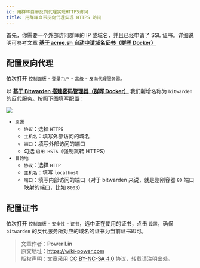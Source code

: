 ```yaml
---
id: 用群晖自带反向代理实现HTTPS访问
title: 用群晖自带反向代理实现 HTTPS 访问
---
```


首先，你需要一个外部访问群晖的 IP 或域名，并且已经申请了 SSL 证书。详细说明可参考文章 [**基于 acme.sh 自动申请域名证书（群晖 Docker）**](https://wiki-power.com/%E5%9F%BA%E4%BA%8Eacme.sh%E8%87%AA%E5%8A%A8%E7%94%B3%E8%AF%B7%E5%9F%9F%E5%90%8D%E8%AF%81%E4%B9%A6%EF%BC%88%E7%BE%A4%E6%99%96Docker%EF%BC%89)

## 配置反向代理

依次打开 `控制面板` - `登录门户` - `高级` - `反向代理服务器`。

以 [**基于 Bitwarden 搭建密码管理器（群晖 Docker）**](https://wiki-power.com/%E5%9F%BA%E4%BA%8EBitwarden%E6%90%AD%E5%BB%BA%E5%AF%86%E7%A0%81%E7%AE%A1%E7%90%86%E5%99%A8%EF%BC%88%E7%BE%A4%E6%99%96Docker%EF%BC%89)
我们新增名称为 `bitwarden` 的反代服务。按照下图填写配置：

![](https://cos.wiki-power.com/img/20210503213004.png)

- `来源`
    - `协议`：选择 `HTTPS`
    - `主机名`：填写外部访问的域名
    - `端口`：填写外部访问的端口
    - 勾选 `启用 HSTS`（强制跳转 HTTPS）
- `目的地`
    - `协议`：选择 `HTTP`
    - `主机名`：填写 `localhost`
    - `端口`：填写内部访问的端口（对于 bitwarden 来说，就是刚刚容器 `80` 端口映射的端口，比如 `8003`）

## 配置证书

依次打开 `控制面板` - `安全性` - `证书`，选中正在使用的证书，点击 `设置`，确保 `bitwarden` 的反代服务所对应的域名的证书为当前证书即可。

> 文章作者：**Power Lin**  
> 原文地址：<https://wiki-power.com>  
> 版权声明：文章采用 [CC BY-NC-SA 4.0](https://creativecommons.org/licenses/by/4.0/deed.zh) 协议，转载请注明出处。
